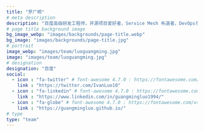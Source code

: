 ```yaml
---
title: "罗广明"
# meta description
description: "百度高级研发工程师，开源项目爱好者，Service Mesh 布道者，DevOps与Scrum支持者与实践者，对微服务架构、微服务治理模型、微服务配置中心等有深入研究。"
# page title background image
bg_image_webp: "images/backgrounds/page-title.webp"
bg_image: "images/backgrounds/page-title.jpg"
# portrait
image_webp: "images/team/luoguangming.jpg"
image: "images/team/luoguangming.jpg"
# designation
designation: "百度"
social:
  - icon : "fa-twitter" # font-awesome 4.7.0 : https://fontawesome.com/v4.7.0/icons/
    link : "https://twitter.com/IvanLuo10"
  - icon : "fa-linkedin" # font-awesome 4.7.0 : https://fontawesome.com/v4.7.0/icons/
    link : "https://www.linkedin.com/in/guangmingluo1994/"
  - icon : "fa-globe" # font-awesome 4.7.0 : https://fontawesome.com/v4.7.0/icons/
    link : "https://guangmingluo.github.io/"
# type
type: "team"
---
```


